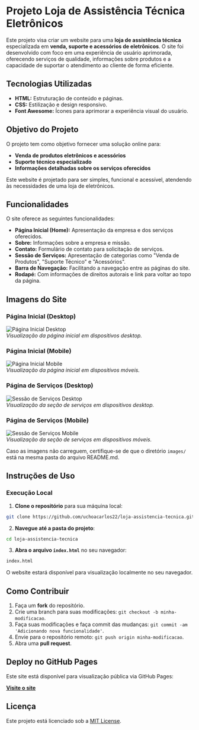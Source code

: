 # Projeto Loja de Assistência Técnica Eletrônicos

Este projeto visa criar um website para uma **loja de assistência técnica** especializada em **venda, suporte e acessórios de eletrônicos**. O site foi desenvolvido com foco em uma experiência de usuário aprimorada, oferecendo serviços de qualidade, informações sobre produtos e a capacidade de suportar o atendimento ao cliente de forma eficiente. 

## Tecnologias Utilizadas

- **HTML:** Estruturação de conteúdo e páginas.
- **CSS:** Estilização e design responsivo.
- **Font Awesome:** Ícones para aprimorar a experiência visual do usuário.

## Objetivo do Projeto

O projeto tem como objetivo fornecer uma solução online para:

- **Venda de produtos eletrônicos e acessórios**
- **Suporte técnico especializado**
- **Informações detalhadas sobre os serviços oferecidos**

Este website é projetado para ser simples, funcional e acessível, atendendo às necessidades de uma loja de eletrônicos.

## Funcionalidades

O site oferece as seguintes funcionalidades:

- **Página Inicial (Home):** Apresentação da empresa e dos serviços oferecidos.
- **Sobre:** Informações sobre a empresa e missão.
- **Contato:** Formulário de contato para solicitação de serviços.
- **Sessão de Serviços:** Apresentação de categorias como "Venda de Produtos", "Suporte Técnico" e "Acessórios".
- **Barra de Navegação:** Facilitando a navegação entre as páginas do site.
- **Rodapé:** Com informações de direitos autorais e link para voltar ao topo da página.

## Imagens do Site

### Página Inicial (Desktop)
![Página Inicial Desktop](images/home.png)  
*Visualização da página inicial em dispositivos desktop.*

### Página Inicial (Mobile)
![Página Inicial Mobile](images/homeMobile.png)  
*Visualização da página inicial em dispositivos móveis.*

### Página de Serviços (Desktop)
![Sessão de Serviços Desktop](images/servicos.png)  
*Visualização da seção de serviços em dispositivos desktop.*

### Página de Serviços (Mobile)
![Sessão de Serviços Mobile](images/servicosMobile.png)  
*Visualização da seção de serviços em dispositivos móveis.*

Caso as imagens não carreguem, certifique-se de que o diretório `images/` está na mesma pasta do arquivo README.md.



## Instruções de Uso

### Execução Local

1. **Clone o repositório** para sua máquina local:

```bash
git clone https://github.com/uchoacarlos22/loja-assistencia-tecnica.git
```

2. **Navegue até a pasta do projeto**:

```bash
cd loja-assistencia-tecnica
```

3. **Abra o arquivo `index.html`** no seu navegador:

```bash
index.html
```

O website estará disponível para visualização localmente no seu navegador.

## Como Contribuir

1. Faça um **fork** do repositório.
2. Crie uma branch para suas modificações: `git checkout -b minha-modificacao`.
3. Faça suas modificações e faça commit das mudanças: `git commit -am 'Adicionando nova funcionalidade'`.
4. Envie para o repositório remoto: `git push origin minha-modificacao`.
5. Abra uma **pull request**.

## Deploy no GitHub Pages

Este site está disponível para visualização pública via GitHub Pages:

[**Visite o site**](https://uchoacarlos22.github.io/assistencia-tecnica-eletronicos-loja/)

## Licença

Este projeto está licenciado sob a [MIT License](LICENSE).